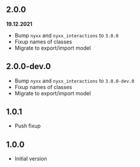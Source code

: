 ## 2.0.0
__19.12.2021__

- Bump `nyxx` and `nyxx_interactions`  to `3.0.0`
- Fixup names of classes
- Migrate to export/import model

## 2.0.0-dev.0

- Bump `nyxx` and `nyxx_interactions`  to `3.0.0-dev.0`
- Fixup names of classes
- Migrate to export/import model

## 1.0.1

- Push fixup

## 1.0.0

- Initial version
